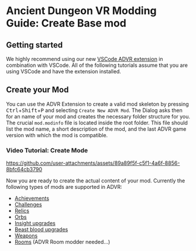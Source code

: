 # Ancient Dungeon VR Modding Guide: Create Base mod

## Getting started

We highly recommend using our new [VSCode ADVR extension](https://marketplace.visualstudio.com/items?itemName=erthugames.advr-modding-tools) in combination with VSCode. All of the following tutorials assume that you are using VSCode and have the extension installed.

## Create your Mod

You can use the ADVR Extension to create a valid mod skeleton by pressing <kbd>Ctrl</kbd>+<kbd>Shift</kbd>+<kbd>P</kbd> and selecting `Create New ADVR Mod`. The Dialog asks then for an name of your mod and creates the necessary folder structure for you. The crucial `mod.modinfo` file is located inside the root folder. This file should list the mod name, a short description of the mod, and the last ADVR game version with which the mod is compatible.

### Video Tutorial: Create Mode

https://github.com/user-attachments/assets/89a89f5f-c5f1-4a6f-8856-8bfc64cb3790

Now you are ready to create the actual content of your mod. Currently the following types of mods are supported in ADVR:

- [Achievements](achievements.md)
- [Challenges](challenges.md)
- [Relics](relics.md)
- [Orbs](orbs.md)
- [Insight upgrades](insight_upgrades.md)
- [Beast blood upgrades](beast_blood_upgrades.md)
- [Weapons](weapons.md)
- [Rooms](rooms.md) (ADVR Room modder needed...)

